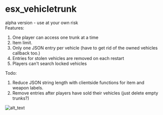 # esx_vehicletrunk
alpha version - use at your own risk  
Features:  
1. One player can access one trunk at a time
2. Item limit. 
3. Only one JSON entry per vehicle (have to get rid of the owned vehicles callback too.)
4. Entries for stolen vehicles are removed on each restart
5. Players can't search locked vehicles

Todo:
1. Reduce JSON string length with clientside functions for item and weapon labels.
2. Remove entries after players have sold their vehicles (just delete empty trunks?)


![alt_text](https://i.imgur.com/oHkWuul.jpg)

